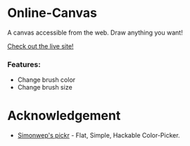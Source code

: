 # Online-Canvas

A canvas accessible from the web. Draw anything you want!

[Check out the live site!](https://online-canvas.netlify.app/)

### Features:
* Change brush color
* Change brush size

# Acknowledgement
* [Simonwep's pickr](https://github.com/Simonwep/pickr#getting-started) - Flat, Simple, Hackable Color-Picker.